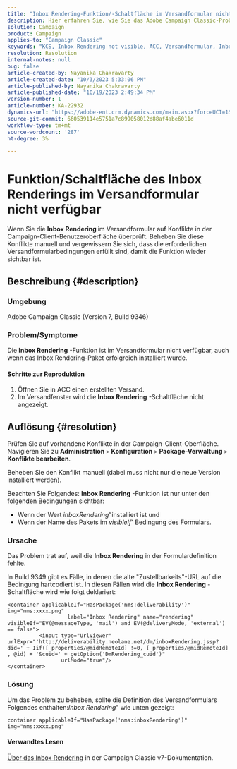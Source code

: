 ```yaml
---
title: "Inbox Rendering-Funktion/-Schaltfläche im Versandformular nicht verfügbar"
description: Hier erfahren Sie, wie Sie das Adobe Campaign Classic-Problem manuell beheben können, wenn die Schaltfläche Inbox Rendering im Versandformular nicht sichtbar ist. Auf Konflikte prüfen.
solution: Campaign
product: Campaign
applies-to: "Campaign Classic"
keywords: "KCS, Inbox Rendering not visible, ACC, Versandformular, Inbox Rendering"
resolution: Resolution
internal-notes: null
bug: false
article-created-by: Nayanika Chakravarty
article-created-date: "10/3/2023 5:33:06 PM"
article-published-by: Nayanika Chakravarty
article-published-date: "10/19/2023 2:49:34 PM"
version-number: 1
article-number: KA-22932
dynamics-url: "https://adobe-ent.crm.dynamics.com/main.aspx?forceUCI=1&pagetype=entityrecord&etn=knowledgearticle&id=3b69b0e4-1262-ee11-be6e-6045bd006b3d"
source-git-commit: 660539114e5751a7c899058012d88af4abe6011d
workflow-type: tm+mt
source-wordcount: '287'
ht-degree: 3%

---
```


# Funktion/Schaltfläche des Inbox Renderings im Versandformular nicht verfügbar


Wenn Sie die <b>Inbox Rendering </b>im Versandformular auf Konflikte in der Campaign-Client-Benutzeroberfläche überprüft. Beheben Sie diese Konflikte manuell und vergewissern Sie sich, dass die erforderlichen Versandformularbedingungen erfüllt sind, damit die Funktion wieder sichtbar ist.

## Beschreibung {#description}


### Umgebung

Adobe Campaign Classic (Version 7, Build 9346)

### Problem/Symptome

Die <b>Inbox Rendering</b> -Funktion ist im Versandformular nicht verfügbar, auch wenn das Inbox Rendering-Paket erfolgreich installiert wurde.

#### Schritte zur Reproduktion

1. Öffnen Sie in ACC einen erstellten Versand.
2. Im Versandfenster wird die <b>Inbox Rendering</b> -Schaltfläche nicht angezeigt.



## Auflösung {#resolution}


Prüfen Sie auf vorhandene Konflikte in der Campaign-Client-Oberfläche. Navigieren Sie zu <b>Administration</b> `>`  <b>Konfiguration</b> `>`  <b>Package-Verwaltung</b> `>`  <b>Konflikte bearbeiten</b>.

Beheben Sie den Konflikt manuell (dabei muss nicht nur die neue Version installiert werden).

Beachten Sie Folgendes: <b>Inbox Rendering</b> -Funktion ist nur unter den folgenden Bedingungen sichtbar:

- Wenn der Wert *inboxRendering*&quot;installiert ist und
- Wenn der Name des Pakets im *visibleIf*&#39; Bedingung des Formulars.


### Ursache

Das Problem trat auf, weil die <b>Inbox Rendering</b> in der Formulardefinition fehlte.

In Build 9349 gibt es Fälle, in denen die alte &quot;Zustellbarkeits&quot;-URL auf die Bedingung hartcodiert ist. In diesen Fällen wird die <b>Inbox Rendering</b> -Schaltfläche wird wie folgt deklariert:


```
<container applicableIf="HasPackage('nms:deliverability')" img="nms:xxxx.png"
                   label="Inbox Rendering" name="rendering" visibleIf="EV(@messageType, 'mail') and EV(@deliveryMode, 'external') == false">
          <input type="UrlViewer" urlExpr="'http://deliverability.neolane.net/dm/inboxRendering.jssp?did=' + Iif([ properties/@midRemoteId] !=0, [ properties/@midRemoteId] , @id) + '&cuid=' + getOption('DmRendering_cuid')"
                 urlMode="true"/>
</container>
```


### Lösung

Um das Problem zu beheben, sollte die Definition des Versandformulars Folgendes enthalten:*Inbox Rendering*&quot; wie unten gezeigt:


```
container applicableIf="HasPackage('nms:inboxRendering')" img="nms:xxxx.png"
```


#### <b>Verwandtes Lesen</b> 

[Über das Inbox Rendering](https://experienceleague.adobe.com/docs/campaign-classic/using/sending-messages/deliverability-management/inbox-rendering.html?lang=en#about-inbox-rendering) in der Campaign Classic v7-Dokumentation.
